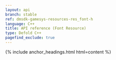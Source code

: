 ```yaml
---
layout: api
branch: stable
ref: dmsdk-gamesys-resources-res_font-h
language: C++
title: API reference (Font Resource)
type: Defold C++
pagefind_exclude: true
---
```

{% include anchor_headings.html html=content %}